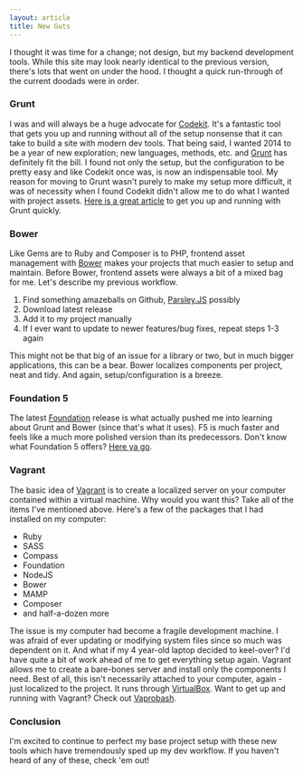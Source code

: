 ```yaml
---
layout: article
title: New Guts
---
```


I thought it was time for a change; not design, but my backend development tools. While this site may look nearly identical to the previous version, there's lots that went on under the hood. I thought a quick run-through of the current doodads were in order.

### Grunt

I was and will always be a huge advocate for [Codekit](http://incident57.com/codekit/). It's a fantastic tool that gets you up and running without all of the setup nonsense that it can take to build a site with modern dev tools. That being said, I wanted 2014 to be a year of new exploration; new languages, methods, etc. and [Grunt](http://gruntjs.com) has definitely fit the bill. I found not only the setup, but the configuration to be pretty easy and like Codekit once was, is now an indispensable tool. My reason for moving to Grunt wasn't purely to make my setup more difficult, it was of necessity when I found Codekit didn't allow me to do what I wanted with project assets. [Here is a great article](http://24ways.org/2013/grunt-is-not-weird-and-hard/) to get you up and running with Grunt quickly.

### Bower

Like Gems are to Ruby and Composer is to PHP, frontend asset management with [Bower](http://bower.io) makes your projects that much easier to setup and maintain. Before Bower, frontend assets were always a bit of a mixed bag for me. Let's describe my previous workflow.

1. Find something amazeballs on Github, [Parsley.JS](https://github.com/guillaumepotier/Parsley.js/) possibly
1. Download latest release
1. Add it to my project manually
1. If I ever want to update to newer features/bug fixes, repeat steps 1-3 again

This might not be that big of an issue for a library or two, but in much bigger applications, this can be a bear. Bower localizes components per project, neat and tidy. And again, setup/configuration is a breeze.

### Foundation 5

The latest [Foundation](http://foundation.zurb.com) release is what actually pushed me into learning about Grunt and Bower (since that's what it uses). F5 is much faster and feels like a much more polished version than its predecessors. Don't know what Foundation 5 offers? [Here ya go](http://zurb.com/article/1280/foundation-5-blasts-off--2).

### Vagrant

The basic idea of [Vagrant](http://vagrant.io) is to create a localized server on your computer contained within a virtual machine. Why would you want this? Take all of the items I've mentioned above. Here's a few of the packages that I had installed on my computer:

* Ruby
* SASS
* Compass
* Foundation
* NodeJS
* Bower
* MAMP
* Composer
* and half-a-dozen more

The issue is my computer had become a fragile development machine. I was afraid of ever updating or modifying system files since so much was dependent on it. And what if my 4 year-old laptop decided to keel-over? I'd have quite a bit of work ahead of me to get everything setup again. Vagrant allows me to create a bare-bones server and install only the components I need. Best of all, this isn't necessarily attached to your computer, again - just localized to the project. It runs through [VirtualBox](https://www.virtualbox.org/). Want to get up and running with Vagrant? Check out [Vaprobash](https://github.com/fideloper/Vaprobash).

### Conclusion

I'm excited to continue to perfect my base project setup with these new tools which have tremendously sped up my dev workflow. If you haven't heard of any of these, check 'em out!